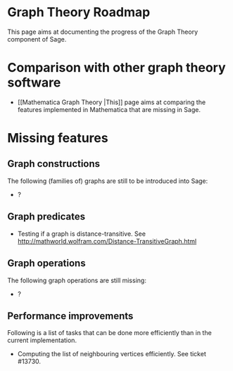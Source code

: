 



# Graph Theory Roadmap

This page aims at documenting the progress of the Graph Theory component of Sage.


# Comparison with other graph theory software

* [[Mathematica Graph Theory |This]] page aims at comparing the features implemented in Mathematica that are missing in Sage.


# Missing features


## Graph constructions

The following (families of) graphs are still to be introduced into Sage:

* ?


## Graph predicates

* Testing if a graph is distance-transitive. See http://mathworld.wolfram.com/Distance-TransitiveGraph.html


## Graph operations

The following graph operations are still missing:

* ?


## Performance improvements

Following is a list of tasks that can be done more efficiently than in the current implementation.

* Computing the list of neighbouring vertices efficiently. See ticket #13730.
